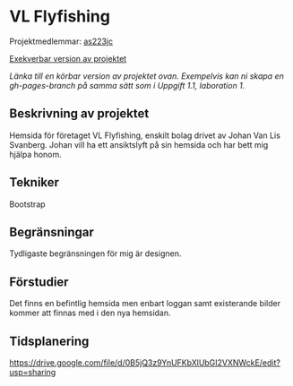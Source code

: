 # VL Flyfishing
Projektmedlemmar: 
[as223jc](https://github.com/as223jc)

[Exekverbar version av projektet](http://tstjostudent.github.io/Projektet)

*Länka till en körbar version av projektet ovan. Exempelvis kan ni skapa en gh-pages-branch på samma sätt som i Uppgift 1.1, laboration 1.*

## Beskrivning av projektet
Hemsida för företaget VL Flyfishing, enskilt bolag drivet av Johan Van Lis Svanberg. Johan vill ha ett ansiktslyft på sin hemsida och har bett mig hjälpa honom.

## Tekniker
Bootstrap

## Begränsningar
Tydligaste begränsningen för mig är designen.

## Förstudier
Det finns en befintlig hemsida men enbart loggan samt existerande bilder kommer att finnas med i den nya hemsidan.

## Tidsplanering
https://drive.google.com/file/d/0B5jQ3z9YnUFKbXlUbGI2VXNWckE/edit?usp=sharing

